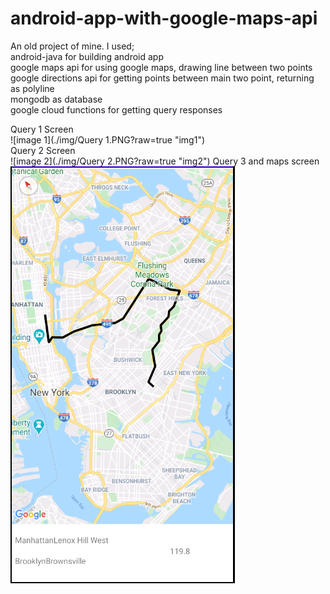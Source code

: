 # android-app-with-google-maps-api

An old project of mine. I used;  
android-java for building android app  
google maps api for using google maps, drawing line between two points  
google directions api for getting points between main two point, returning as polyline  
mongodb as database  
google cloud functions for getting query responses

Query 1 Screen  
![image 1](./img/Query 1.PNG?raw=true "img1")  
Query 2 Screen  
![image 2](./img/Query 2.PNG?raw=true "img2") 
Query 3 and maps screen  
![image 3](./img/polyline.PNG?raw=true "img3")  

